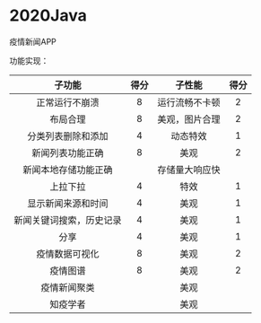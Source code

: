 # 2020Java

疫情新闻APP

功能实现：

子功能|得分|子性能|得分
:---:|:---:|:---:|:---:
正常运行不崩溃|8|运行流畅不卡顿|2
布局合理|8|美观，图片合理|2
分类列表删除和添加|4|动态特效|1
新闻列表功能正确|8|美观|2
新闻本地存储功能正确||存储量大响应快|
上拉下拉|4|特效|1
显示新闻来源和时间|4|美观|1
新闻关键词搜索，历史记录|4|美观|1
分享|4|美观|1
疫情数据可视化|8|美观|2
疫情图谱|8|美观|2
疫情新闻聚类||美观|
知疫学者||美观|